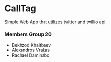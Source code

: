 # CallTag 
Simple Web App that utilizes twitter and twillio api.


### Members Group 20 

* Bekhzod Khaitbaev
* Alexandros Vrakas
* Rachael Daminabo
